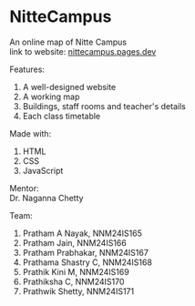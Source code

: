 # NitteCampus
An online map of Nitte Campus</br>
link to website: <a href="https://nittecampus.pages.dev">nittecampus.pages.dev</a>

Features: 
  1. A well-designed website
  2. A working map
  3. Buildings, staff rooms and teacher's details
  4. Each class timetable

Made with: 
  1. HTML
  2. CSS
  3. JavaScript


Mentor:<br />
  Dr. Naganna Chetty
  
Team: 
  1. Pratham A Nayak, NNM24IS165
  2. Pratham Jain, NNM24IS166
  3. Pratham Prabhakar, NNM24IS167
  4. Prathama Shastry C, NNM24IS168
  5. Prathik Kini M, NNM24IS169
  6. Prathiksha C, NNM24IS170
  7. Prathwik Shetty, NNM24IS171

